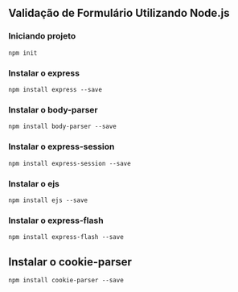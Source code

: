 ## Validação de Formulário Utilizando Node.js

### Iniciando projeto
```
npm init
```

### Instalar o express
```
npm install express --save
```

### Instalar o body-parser
```
npm install body-parser --save
```

### Instalar o express-session
```
npm install express-session --save
```

### Instalar o ejs
```
npm install ejs --save
```

### Instalar o express-flash
```
npm install express-flash --save
```

## Instalar o cookie-parser
```
npm install cookie-parser --save
```